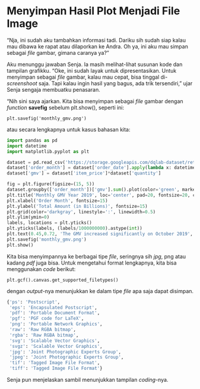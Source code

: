 # Menyimpan Hasil Plot Menjadi File Image

“Nja, ini sudah aku tambahkan informasi tadi. Dariku sih sudah siap kalau mau dibawa ke rapat atau dilaporkan ke Andra. Oh ya, ini aku mau simpan sebagai _file_ gambar, gimana caranya ya?”

Aku menunggu jawaban Senja. Ia masih melihat-lihat susunan kode dan tampilan grafikku. “Oke, ini sudah layak untuk dipresentasikan. Untuk menyimpan sebagai _file_ gambar, kalau mau cepat, bisa tinggal di-_screenshoot_ saja. Tapi kalau ingin hasil yang bagus, ada trik tersendiri,” ujar Senja sengaja membuatku penasaran.

“Nih sini saya ajarkan. Kita bisa menyimpan sebagai _file_ gambar dengan _function_ **savefig** sebelum plt.show(), seperti ini:

```plt.savefig('monthly_gmv.png')```

atau secara lengkapnya untuk kasus bahasan kita:

```python
import pandas as pd
import datetime
import matplotlib.pyplot as plt

dataset = pd.read_csv('https://storage.googleapis.com/dqlab-dataset/retail_raw_reduced.csv')
dataset['order_month'] = dataset['order_date'].apply(lambda x: datetime.datetime.strptime(x, "%Y-%m-%d").strftime('%Y-%m'))
dataset['gmv'] = dataset['item_price']*dataset['quantity']

fig = plt.figure(figsize=(15, 5))
dataset.groupby(['order_month'])['gmv'].sum().plot(color='green', marker='o', linestyle='-.', linewidth=2)
plt.title('Monthly GMV Year 2019', loc='center', pad=20, fontsize=20, color='blue')
plt.xlabel('Order Month', fontsize=15)
plt.ylabel('Total Amount (in Billions)', fontsize=15)
plt.grid(color='darkgray', linestyle=':', linewidth=0.5)
plt.ylim(ymin=0)
labels, locations = plt.yticks()
plt.yticks(labels, (labels/1000000000).astype(int))
plt.text(0.45,0.72, 'The GMV increased significantly on October 2019', transform=fig.transFigure, color='red')
plt.savefig('monthly_gmv.png')
plt.show()
```

Kita bisa menyimpannya ke berbagai tipe _file_, seringnya sih _jpg_, png atau kadang _pdf_ juga bisa.
Untuk mengetahui format lengkapnya, kita bisa menggunakan _code_ berikut:

```plt.gcf().canvas.get_supported_filetypes()```

dengan _output_-nya menunjukkan ke dalam tipe _file_ apa saja dapat disimpan.

```python
{'ps': 'Postscript',
 'eps': 'Encapsulated Postscript',
 'pdf': 'Portable Document Format',
 'pgf': 'PGF code for LaTeX',
 'png': 'Portable Network Graphics',
 'raw': 'Raw RGBA bitmap',
 'rgba': 'Raw RGBA bitmap',
 'svg': 'Scalable Vector Graphics',
 'svgz': 'Scalable Vector Graphics',
 'jpg': 'Joint Photographic Experts Group',
 'jpeg': 'Joint Photographic Experts Group',
 'tif': 'Tagged Image File Format',
 'tiff': 'Tagged Image File Format'}
 ```

Senja pun menjelaskan sambil menunjukkan tampilan _coding_-nya.
